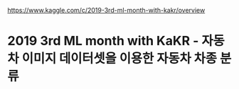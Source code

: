 
https://www.kaggle.com/c/2019-3rd-ml-month-with-kakr/overview

# 2019 3rd ML month with KaKR - 자동차 이미지 데이터셋을 이용한 자동차 차종 분류

<br>




